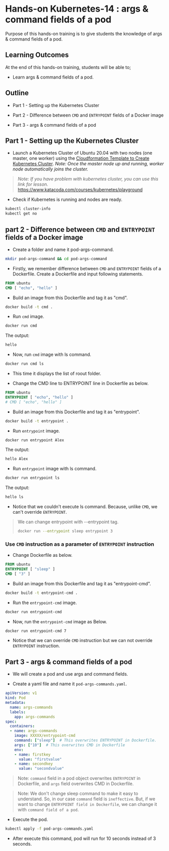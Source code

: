 # Hands-on Kubernetes-14 : args & command fields of a pod

Purpose of this hands-on training is to give students the knowledge of args & command fields of a pod.

## Learning Outcomes

At the end of this hands-on training, students will be able to;

- Learn args & command fields of a pod.

## Outline

- Part 1 - Setting up the Kubernetes Cluster

- Part 2 - Difference between `CMD` and `ENTRYPOINT` fields of a Docker image

- Part 3 - args & command fields of a pod

## Part 1 - Setting up the Kubernetes Cluster

- Launch a Kubernetes Cluster of Ubuntu 20.04 with two nodes (one master, one worker) using the [Cloudformation Template to Create Kubernetes Cluster](../kubernetes-02-basic-operations/cfn-template-to-create-k8s-cluster.yml). *Note: Once the master node up and running, worker node automatically joins the cluster.*

>*Note: If you have problem with kubernetes cluster, you can use this link for lesson.*
>https://www.katacoda.com/courses/kubernetes/playground

- Check if Kubernetes is running and nodes are ready.

```bash
kubectl cluster-info
kubectl get no
```

## part 2 - Difference between `CMD` and `ENTRYPOINT` fields of a Docker image

- Create a folder and name it pod-args-command.

```bash
mkdir pod-args-command && cd pod-args-command
```

- Firstly, we remember difference between `CMD` and `ENTRYPOINT` fields of a Dockerfile. Create a Dockerfile and input following statements.

```Dockerfile
FROM ubuntu
CMD [ "echo", "hello" ]
```

- Build an image from this Dockerfile and tag it as "cmd".

```bash
docker build -t cmd .
```

- Run `cmd` image.

```bash
docker run cmd
```

The output:

```bash
hello
```

- Now, run `cmd` image with ls command.

```bash
docker run cmd ls
```

- This time it displays the list of roout folder.

- Change the CMD line to ENTRYPOINT line in Dockerfile as below.

```Dockerfile
FROM ubuntu
ENTRYPOINT [ "echo", "hello" ]
# CMD [ "echo", "hello" ]
```

- Build an image from this Dockerfile and tag it as "entrypoint".

```bash
docker build -t entrypoint .
```

- Run `entrypoint` image.

```bash
docker run entrypoint Alex
```

The output:
```bash
hello Alex
```

- Run `entrypoint` image with ls command.

```bash
docker run entrypoint ls
```

The output:
```bash
hello ls
```

- Notice that we couldn't execute ls command. Because, unlike `CMD`, we can't override `ENTRYPOINT`.

> We can change entrypoint with --entrypoint tag.
>```bash
>docker run --entrypoint sleep entrypoint 3
>```


### Use `CMD` instruction as a parameter of `ENTRYPOINT` instruction

- Change Dockerfile as below.

```Dockerfile
FROM ubuntu
ENTRYPOINT [ "sleep" ]
CMD [ "3" ]
```

- Build an image from this Dockerfile and tag it as "entrypoint-cmd".

```bash
docker build -t entrypoint-cmd .
```

- Run the `entrypoint-cmd` image.

```bash
docker run entrypoint-cmd
```

- Now, run the `entrypoint-cmd` image as Below.

```bash
docker run entrypoint-cmd 7
```

- Notice that we can override `CMD` instruction but we can not override `ENTRYPOINT` instruction.

## Part 3 - args & command fields of a pod

- We will create a pod and use args and command fields.

- Create a yaml file and name it `pod-args-commands.yaml`.

```yaml
apiVersion: v1
kind: Pod
metadata:
  name: args-commands
  labels:
    app: args-commands
spec:
  containers:
  - name: args-commands
    image: XXXXX/entrypoint-cmd
    command: ["sleep"]  # This overwrites ENTRYPOINT in Dockerfile. 
    args: ["10"]  # This overwrites CMD in Dockerfile
    env:
    - name: firstkey
      value: "firstvalue"
    - name: secondkey
      value: "secondvalue"
```

> Note: `command` field in a pod object overwrites `ENTRYPOINT` in Dockerfile, and `args` field overwrites CMD in Dockerfile.

> Note: We don't change sleep command to make it easy to understand. So, in our case `command` field is `ineffective`. But, if we want to change `ENTRYPOINT field in Dockerfile`, we can change it with `command field of a pod`. 

- Execute the pod.

```bash
kubectl apply -f pod-args-commands.yaml
```

- After execute this command, pod will run for 10 seconds instead of 3 seconds.